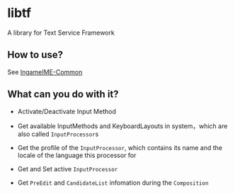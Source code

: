 # libtf

A library for Text Service Framework

## How to use?

See [IngameIME-Common](https://github.com/Windmill-City/IngameIME-Common)

## What can you do with it?

* Activate/Deactivate Input Method

* Get available InputMethods and KeyboardLayouts in system，which are also called `InputProcessor`s

* Get the profile of the `InputProcessor`, which contains its name and the locale of the language this processor for

* Get and Set active `InputProcessor`

* Get `PreEdit` and `CandidateList` infomation during the `Composition`
